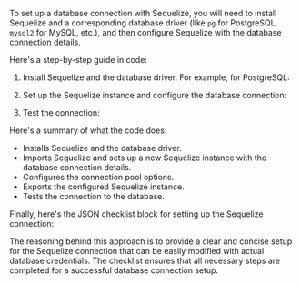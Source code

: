 To set up a database connection with Sequelize, you will need to install Sequelize and a corresponding database driver (like `pg` for PostgreSQL, `mysql2` for MySQL, etc.), and then configure Sequelize with the database connection details.

Here's a step-by-step guide in code:

1. Install Sequelize and the database driver. For example, for PostgreSQL:


2. Set up the Sequelize instance and configure the database connection:


3. Test the connection:


Here's a summary of what the code does:

- Installs Sequelize and the database driver.
- Imports Sequelize and sets up a new Sequelize instance with the database connection details.
- Configures the connection pool options.
- Exports the configured Sequelize instance.
- Tests the connection to the database.

Finally, here's the JSON checklist block for setting up the Sequelize connection:


The reasoning behind this approach is to provide a clear and concise setup for the Sequelize connection that can be easily modified with actual database credentials. The checklist ensures that all necessary steps are completed for a successful database connection setup.
